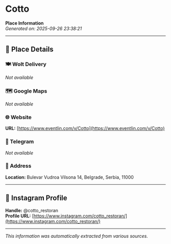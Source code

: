 # Cotto

**Place Information**  
*Generated on: 2025-09-26 23:38:21*

---

## 📍 Place Details

### 🍽️ Wolt Delivery
*Not available*

### 🗺️ Google Maps
*Not available*

### 🌐 Website
**URL:** [https://www.eventlin.com/v/Cotto](https://www.eventlin.com/v/Cotto)

### 📱 Telegram
*Not available*

### 📍 Address
**Location:** Bulevar Vudroa Vilsona 14, Belgrade, Serbia, 11000

---

## 🔗 Instagram Profile

**Handle:** @cotto_restoran  
**Profile URL:** [https://www.instagram.com/cotto_restoran/](https://www.instagram.com/cotto_restoran/)

---

*This information was automatically extracted from various sources.*
